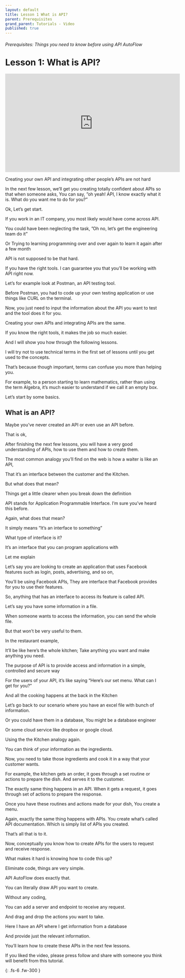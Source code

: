 ```yaml
---
layout: default
title: Lesson 1 What is API?
parent: Prerequisites
grand_parent: Tutorials - Video
published: true
---
```

<h6>Prerequisites: Things you need to know before using API AutoFlow</h6>
<h1 style="margin-top:0">Lesson 1: What is API?</h1>

<iframe width="560" height="315" src="https://www.youtube.com/embed/7A8xfryMh6k" title="YouTube video player" frameborder="0" allow="accelerometer; autoplay; clipboard-write; encrypted-media; gyroscope; picture-in-picture" allowfullscreen></iframe>

Creating your own API and integrating other people’s APIs are not hard

In the next few lesson, we’ll get you creating totally confident about APIs so that when someone asks,
You can say, ”oh yeah! API, I know exactly what it is. What do you want me to do for you?”

Ok, Let’s get start.

If you work in an IT company, you most likely would have come across API.

You could have been neglecting the task, ”Oh no, let’s get the engineering team do it”

Or Trying to learning programming over and over again to learn it again after a few month

API is not supposed to be that hard.

If you have the right tools. I can guarantee you that you’ll be working with API right now.


Let’s for example look at Postman, an API testing tool.

Before Postman, you had to code up your own testing application or use things like CURL on the terminal.

Now, you just need to input the information about the API you want to test and the tool does it for you.


Creating your own APIs and integrating APIs are the same.

If you know the right tools, it makes the job so much easier.

And I will show you how through the following lessons.

I will try not to use technical terms in the first set of lessons until you get used to the concepts.

That’s because though important, terms can confuse you more than helping you.

For example, to a person starting to learn mathematics, rather than using the term Algebra, it’s much easier to understand if we call it an empty box.


Let’s start by some basics.

## What is an API?

Maybe you’ve never created an API or even use an API before.

That is ok,

After finishing the next few lessons, you will have a very good understanding of APIs, how to use them and how to create them.

The most common analogy you’ll find on the web is how a waiter is like an API,

That it’s an interface between the customer and the Kitchen.

But what does that mean?

Things get a little clearer when you break down the definition

API stands for Application Programmable Interface.  I’m sure you’ve heard this before.

Again, what does that mean?

It simply means ”It’s an interface to something”

What type of interface is it?

It’s an interface that you can program applications with

Let me explain

Let’s say you are looking to create an application that uses Facebook features such as login, posts, advertising, and so on,

You’ll be using Facebook APIs, They are interface that Facebook provides for you to use their features.

So, anything that has an interface to access its feature is called API.

Let’s say you have some information in a file.

When someone wants to access the information, you can send the whole file.

But that won’t be very useful to them.

In the restaurant example,

It’ll be like here’s the whole kitchen; Take anything you want and make anything you need.

The purpose of API is to provide access and information in a simple, controlled and secure way

For the users of your API, it’s like saying “Here’s our set menu.  What can I get for you?”

And all the cooking happens at the back in the Kitchen

Let’s go back to our scenario where you have an excel file with bunch of information.

Or you could have them in a database, You might be a database engineer

Or some cloud service like dropbox or google cloud.

Using the the Kitchen analogy again.

You can think of your information as the ingredients.

Now, you need to take those ingredients and cook it in a way that your customer wants.

For example, the kitchen gets an order, it goes through a set routine or actions to prepare the dish. And serves it to the customer.

The exactly same thing happens in an API.  When it gets a request, it goes through set of actions to prepare the response.

Once you have these routines and actions made for your dish,
You create a menu.

Again, exactly the same thing happens with APIs. You create what’s called API documentation. Which is simply list of APIs you created.

That’s all that is to it.

Now, conceptually you know how to create APIs for the users to request and receive response.

What makes it hard is knowing how to code this up?

Eliminate code, things are very simple.

API AutoFlow does exactly that.

You can literally draw API you want to create.

Without any coding,

You can add a server and endpoint to receive any request.

And drag and drop the actions you want to take.

Here I have an API where I get information from a database

And provide just the relevant information.

You’ll learn how to create these APIs in the next few lessons.

If you liked the video, please press follow and share with someone you think will benefit from this tutorial.


{: .fs-6 .fw-300 }


